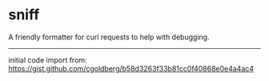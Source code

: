 # sniff

A friendly formatter for curl requests to help with debugging.

----

initial code import from: https://gist.github.com/cgoldberg/b58d3263f33b81cc0f40868e0e4a4ac4
